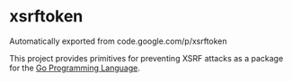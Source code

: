 # xsrftoken
Automatically exported from code.google.com/p/xsrftoken

This project provides primitives for preventing XSRF attacks as a package for the [Go Programming Language](http://golang.org/).
